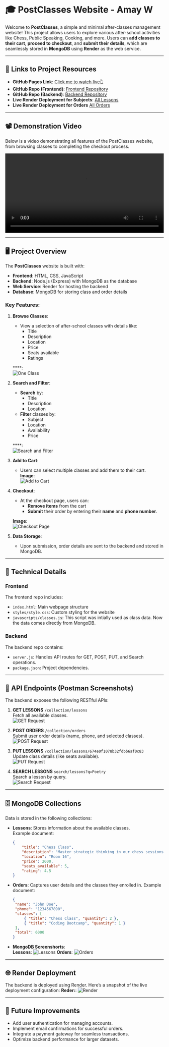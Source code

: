 # 🎓 PostClasses Website - Amay W

Welcome to **PostClasses**, a simple and minimal after-classes management website! This project allows users to explore various after-school activities like Chess, Public Speaking, Cooking, and more. Users can **add classes to their cart**, **proceed to checkout**, and **submit their details**, which are seamlessly stored in **MongoDB** using **Render** as the web service.

---

## 📌 Links to Project Resources

- **GitHub Pages Link**: [Click me to watch live👆](https://amay-w.github.io/postclasses_frontend/)
- **GitHub Repo (Frontend)**: [Frontend Repository](https://github.com/Amay-W/postclasses_frontend)
- **GitHub Repo (Backend)**: [Backend Repository](https://github.com/Amay-W/postclasses_backend)
- **Live Render Deployment for Subjects**: [All Lessons](https://postclasses-backend.onrender.com/collection/lessons)
- **Live Render Deployment for Orders** [All Orders](https://postclasses-backend.onrender.com/collection/orders)

---

## 📽️ Demonstration Video

Below is a video demonstrating all features of the PostClasses website, from browsing classes to completing the checkout process.

<video width="100%" height="auto" controls>
  <source src="readmeAssets/demo_video.mp4" type="video/mp4">
  Your browser does not support the video tag.
</video>

---

## 🖥️ Project Overview

The **PostClasses** website is built with:
- **Frontend**: HTML, CSS, JavaScript
- **Backend**: Node.js (Express) with MongoDB as the database
- **Web Service**: Render for hosting the backend
- **Database**: MongoDB for storing class and order details

### Key Features:
1. **Browse Classes**:
   - View a selection of after-school classes with details like:
     - Title  
     - Description  
     - Location  
     - Price  
     - Seats available  
     - Ratings  

   ****:  
   ![One Class](readmeAssets/OneClass.png)

2. **Search and Filter**:
   - **Search** by:
     - Title  
     - Description  
     - Location  
   - **Filter** classes by:
     - Subject  
     - Location  
     - Availability  
     - Price  

   ****:  
   ![Search and Filter](readmeAssets/searchAndfilter.png)

3. **Add to Cart**:
   - Users can select multiple classes and add them to their cart.  
   **Image**:  
   ![Add to Cart](readmeAssets/add_to_cart.png)

4. **Checkout**:
   - At the checkout page, users can:
     - **Remove items** from the cart  
     - **Submit** their order by entering their **name** and **phone number**.  

   **Image**:  
   ![Checkout Page](readmeAssets/checkout_page.png)

5. **Data Storage**:
   - Upon submission, order details are sent to the backend and stored in MongoDB.

---

## 🚀 Technical Details

### Frontend

The frontend repo includes:
- `index.html`: Main webpage structure
- `styles/style.css`: Custom styling for the website
- `javascripts/classes.js`: This script was intially used as class data. Now the data comes directly from MongoDB.

### Backend

The backend repo contains:
- `server.js`: Handles API routes for GET, POST, PUT, and Search operations.
- `package.json`: Project dependencies.

---

## 🔧 API Endpoints (Postman Screenshots)

The backend exposes the following RESTful APIs:

1. **GET LESSONS** `/collection/lessons`  
   Fetch all available classes.  
   ![GET Request](readmeAssets/postman_get.png)

2. **POST ORDERS** `/collection/orders`  
   Submit user order details (name, phone, and selected classes).  
   ![POST Request](readmeAssets/postman_post.png)

3. **PUT LESSONS** `/collection/lessons/674e0f1078b32fdbb6af0c83`  
   Update class details (like seats available).  
   ![PUT Request](readmeAssets/postman_put.png)

4. **SEARCH LESSONS** `search/lessons?q=Poetry`  
   Search a lesson by query.  
   ![Search Request](readmeAssets/postman_search.png)

---

## 🗄️ MongoDB Collections

Data is stored in the following collections:
- **Lessons**: Stores information about the available classes.  
   Example document:  
   ```json
   {
       "title": "Chess Class",
       "description": "Master strategic thinking in our chess sessions for beginners and experts.",
       "location": "Room 16",
       "price": 2000,
       "seats_available": 5,
       "rating": 4.5
   }

- **Orders**: Captures user details and the classes they enrolled in. 
   Example document: 
   ```json
   {
    "name": "John Doe",
    "phone": "1234567890",
    "classes": [
        { "title": "Chess Class", "quantity": 2 },
        { "title": "Coding Bootcamp", "quantity": 1 }
    ],
    "total": 6000
   }

- **MongoDB Screenshorts**:  
   **Lessons**: 
   ![Lessons](readmeAssets/lessons.png)
   **Orders**: 
   ![Orders](readmeAssets/orders.png)

---

## 🌐 Render Deployment
The backend is deployed using Render. Here’s a snapshot of the live deployment configuration:
   **Reder:**: 
   ![Render](readmeAssets/render.png)

---

## 🧩 Future Improvements
- Add user authentication for managing accounts.
- Implement email confirmations for successful orders.
- Integrate a payment gateway for seamless transactions.
- Optimize backend performance for larger datasets.





 
